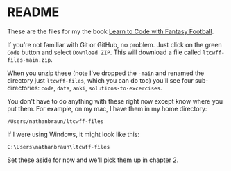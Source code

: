 # README
These are the files for my the book [Learn to Code with Fantasy
Football](https://fantasycoding.com).

If you're not familiar with Git or GitHub, no problem. Just click on the green
`Code` button and select `Download ZIP`. This will download a file called
`ltcwff-files-main.zip`.

When you unzip these (note I've dropped the `-main` and renamed the directory
just `ltcwff-files`, which you can do too) you'll see four sub-directories:
`code`, `data`, `anki`, `solutions-to-excercises`.

You don't have to do anything with these right now except know where you put
them. For example, on my mac, I have them in my home directory:

`/Users/nathanbraun/ltcwff-files`

If I were using Windows, it might look like this:

`C:\Users\nathanbraun\ltcwff-files`

Set these aside for now and we'll pick them up in chapter 2.
